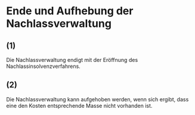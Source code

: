 # Ende und Aufhebung der Nachlassverwaltung



## (1)

 Die Nachlassverwaltung endigt mit der Eröffnung des Nachlassinsolvenzverfahrens.

## (2)

 Die Nachlassverwaltung kann aufgehoben werden, wenn sich ergibt, dass eine den Kosten entsprechende Masse nicht vorhanden ist. 

